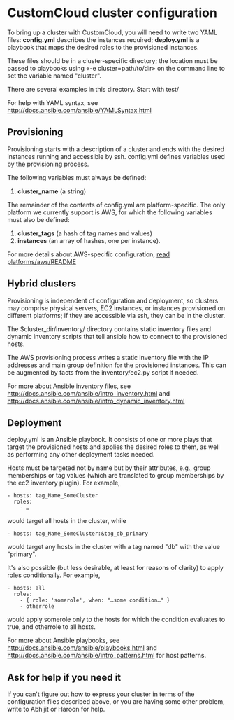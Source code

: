 CustomCloud cluster configuration
=================================

To bring up a cluster with CustomCloud, you will need to write two YAML
files: **config.yml** describes the instances required; **deploy.yml**
is a playbook that maps the desired roles to the provisioned instances.

These files should be in a cluster-specific directory; the location must
be passed to playbooks using «-e cluster=path/to/dir» on the command
line to set the variable named "cluster".

There are several examples in this directory. Start with test/

For help with YAML syntax, see
http://docs.ansible.com/ansible/YAMLSyntax.html

Provisioning
------------

Provisioning starts with a description of a cluster and ends with the
desired instances running and accessible by ssh. config.yml defines
variables used by the provisioning process.

The following variables must always be defined:

1. **cluster_name** (a string)

The remainder of the contents of config.yml are platform-specific. The
only platform we currently support is AWS, for which the following
variables must also be defined:

1. **cluster_tags** (a hash of tag names and values)
2. **instances** (an array of hashes, one per instance).

For more details about AWS-specific configuration,
[read platforms/aws/README](platforms/aws/README.md)

Hybrid clusters
---------------

Provisioning is independent of configuration and deployment, so clusters
may comprise physical servers, EC2 instances, or instances provisioned
on different platforms; if they are accessible via ssh, they can be in
the cluster.

The $cluster_dir/inventory/ directory contains static inventory files
and dynamic inventory scripts that tell ansible how to connect to the
provisioned hosts.

The AWS provisioning process writes a static inventory file with the IP
addresses and main group definition for the provisioned instances. This
can be augmented by facts from the inventory/ec2.py script if needed.

For more about Ansible inventory files, see
http://docs.ansible.com/ansible/intro_inventory.html and
http://docs.ansible.com/ansible/intro_dynamic_inventory.html

Deployment
----------

deploy.yml is an Ansible playbook. It consists of one or more plays that
target the provisioned hosts and applies the desired roles to them, as
well as performing any other deployment tasks needed.

Hosts must be targeted not by name but by their attributes, e.g., group
memberships or tag values (which are translated to group memberships by
the ec2 inventory plugin). For example,

    - hosts: tag_Name_SomeCluster
      roles:
        - …

would target all hosts in the cluster, while

    - hosts: tag_Name_SomeCluster:&tag_db_primary

would target any hosts in the cluster with a tag named "db" with the
value "primary".

It's also possible (but less desirable, at least for reasons of clarity)
to apply roles conditionally. For example,

    - hosts: all
      roles:
        - { role: 'somerole', when: "…some condition…" }
        - otherrole

would apply somerole only to the hosts for which the condition evaluates
to true, and otherrole to all hosts.

For more about Ansible playbooks, see
http://docs.ansible.com/ansible/playbooks.html
and
http://docs.ansible.com/ansible/intro_patterns.html
for host patterns.

Ask for help if you need it
---------------------------

If you can't figure out how to express your cluster in terms of the
configuration files described above, or you are having some other
problem, write to Abhijit or Haroon for help.
